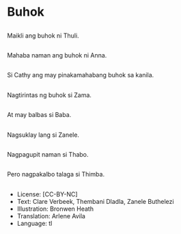 # Buhok

##
Maikli ang buhok ni Thuli.

##
Mahaba naman ang buhok ni Anna.

##
Si Cathy ang may pinakamahabang buhok sa kanila.

##
Nagtirintas ng buhok si Zama.

##
At may balbas si Baba.

##
Nagsuklay lang si Zanele.

##
Nagpagupit naman si Thabo.

##
Pero nagpakalbo talaga si Thimba.

##
* License: [CC-BY-NC]
* Text: Clare Verbeek, Thembani Dladla, Zanele Buthelezi
* Illustration: Bronwen Heath
* Translation: Arlene Avila
* Language: tl
